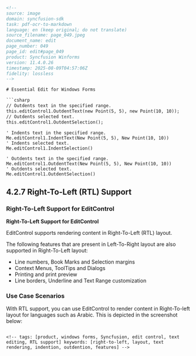 ```html
<!-- 
source: image
domain: syncfusion-sdk
task: pdf-ocr-to-markdown
language: en (keep original; do not translate)
source_filename: page_049.jpeg
document_name: edit
page_number: 049
page_id: edit#page_049
product: Syncfusion Winforms
version: 11.4.0.26
timestamp: 2025-08-09T04:57:06Z
fidelity: lossless
-->

# Essential Edit for Windows Forms

```csharp
// Outdents text in the specified range.
this.editControl1.OutdentText(new Point(5, 5), new Point(10, 10));
// Outdents selected text.
this.editControl1.OutdentSelection();
```

```vbnet
' Indents text in the specified range.
Me.editControl1.IndentText(New Point(5, 5), New Point(10, 10))
' Indents selected text.
Me.editControl1.IndentSelection()

' Outdents text in the specified range.
Me.editControl1.OutdentText(New Point(5, 5), New Point(10, 10))
' Outdents selected text.
Me.editControl1.OutdentSelection()
```

## 4.2.7 Right-To-Left (RTL) Support

### Right-To-Left Support for EditControl

**Right-To-Left Support for EditControl**

EditControl supports rendering content in Right-To-Left (RTL) layout.

The following features that are present in Left-To-Right layout are also supported in Right-To-Left layout:

- Line numbers, Book Marks and Selection margins
- Context Menus, ToolTips and Dialogs
- Printing and print preview
- Line borders, Underline and Text Range customization

### Use Case Scenarios

With RTL support, you can use EditControl to render content in Right-To-left layout for languages such as Arabic. This is depicted in the screenshot below:
``` 

<!-- tags: [product, windows forms, Syncfusion, edit control, text editing, RTL support] keywords: [right-to-left, layout, text rendering, indention, outdention, features] -->
``` 
```